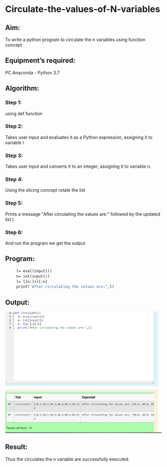 # Circulate-the-values-of-N-variables
## Aim:
To write a python program to circulate the n variables using function concept
## Equipment’s required:
PC
Anaconda - Python 3.7
## Algorithm: 
### Step 1: 
using def function
### Step 2:
Takes user input and evaluates it as a Python expression, assigning it to variable l
### Step 3: 
Takes user input and converts it to an integer, assigning it to variable n.
### Step 4:
Using the slicing concept rotate the list
### Step 5: 
Prints a message "After circulating the values are:" followed by the updated list l. 
### Step 6: 
And run the program we get the output


## Program:
```def circulate(): 
     l= eval(input())
     n= int(input())
     l= l[n:]+l[:n]
     print("After circulating the values are:",l)
```

## Output:
![Alt text](<image.png (2).png>)

## Result:
Thus the circulates the n variable are successfully executed.
